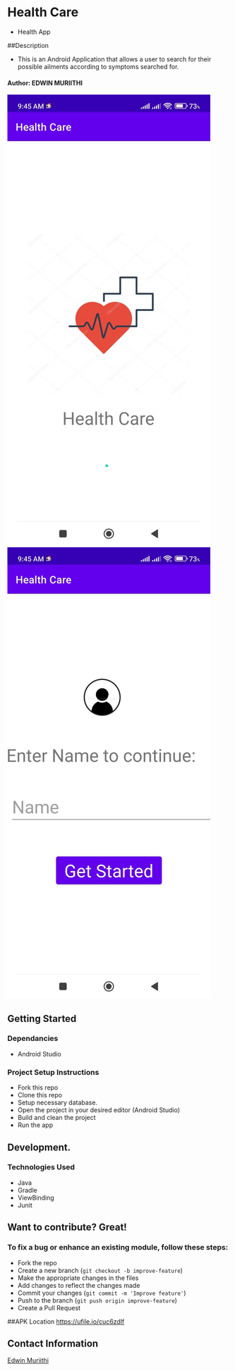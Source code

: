 # Health Care
* Health App

##Description
* This is an Android Application that allows a user to search for their possible ailments according to symptoms searched for.

#### Author: **EDWIN MURIITHI**
![](screenshots/Splash.jpg)
![](screenshots/Login.jpg)

## Getting Started
### Dependancies
* Android Studio

### Project Setup Instructions

* Fork this repo
* Clone this repo
* Setup necessary database.
* Open  the project in your desired editor (Android Studio)
* Build and clean the project
* Run the app

## Development.
### Technologies Used
* Java
* Gradle
* ViewBinding
* Junit

## Want to contribute? Great!

### To fix a bug or enhance an existing module, follow these steps:

* Fork the repo
* Create a new branch (`git checkout -b improve-feature`)
* Make the appropriate changes in the files
* Add changes to reflect the changes made
* Commit your changes (`git commit -m 'Improve feature'`)
* Push to the branch (`git push origin improve-feature`)
* Create a Pull Request

##APK Location
https://ufile.io/cuc6zdlf


## Contact Information
[Edwin Muriithi](https://github.com/edwinmuriithi)

